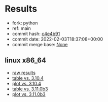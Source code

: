 # Results

- fork: python
- ref: main
- commit hash: [c4e4b91](https://github.com/python/cpython/commit/c4e4b91)
- commit date: 2022-02-03T18:37:08+00:00
- commit merge base: [None](https://github.com/python/cpython/commit/None)

## linux x86_64

- [raw results](bm-20220203-linux-x86_64-python-main-3.11.0a5-c4e4b91.json)
- [table vs. 3.10.4](bm-20220203-linux-x86_64-python-main-3.11.0a5-c4e4b91-vs-3.10.4.md)
- [plot vs. 3.10.4](bm-20220203-linux-x86_64-python-main-3.11.0a5-c4e4b91-vs-3.10.4.png)
- [table vs. 3.11.0b3](bm-20220203-linux-x86_64-python-main-3.11.0a5-c4e4b91-vs-3.11.0b3.md)
- [plot vs. 3.11.0b3](bm-20220203-linux-x86_64-python-main-3.11.0a5-c4e4b91-vs-3.11.0b3.png)

